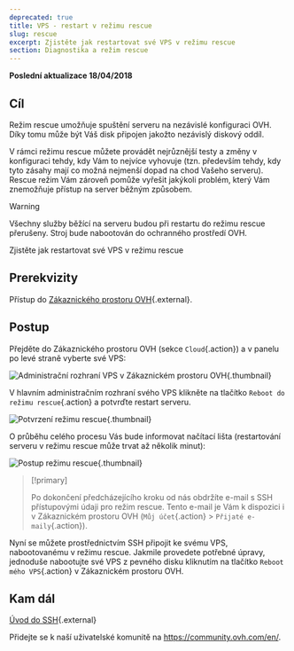 ```yaml
---
deprecated: true
title: VPS - restart v režimu rescue
slug: rescue
excerpt: Zjistěte jak restartovat své VPS v režimu rescue
section: Diagnostika a režim rescue
---
```


**Poslední aktualizace 18/04/2018**

## Cíl

Režim rescue umožňuje spuštění serveru na nezávislé konfiguraci OVH. Díky tomu může být Váš disk připojen jakožto nezávislý diskový oddíl.

V rámci režimu rescue můžete provádět nejrůznější testy a změny v konfiguraci tehdy, kdy Vám to nejvíce vyhovuje (tzn. především tehdy, kdy tyto zásahy mají co možná nejmenší dopad na chod Vašeho serveru). Rescue režim Vám zároveň pomůže vyřešit jakýkoli problém, který Vám znemožňuje přístup na server běžným způsobem.

> [!warning]
>
> Všechny služby běžící na serveru budou při restartu do režimu rescue přerušeny. Stroj bude nabootován do ochranného prostředí OVH.
> 

Zjistěte jak restartovat své VPS v režimu rescue

## Prerekvizity

Přístup do [Zákaznického prostoru OVH](https://www.ovh.com/auth/?action=gotomanager&from=https://www.ovh.ie/&ovhSubsidiary=ie){.external}.


## Postup

Přejděte do Zákaznického prostoru OVH (sekce `Cloud`{.action}) a v panelu po levé straně vyberte své VPS:

![Administrační rozhraní VPS v Zákaznickém prostoru OVH](images/vps_rescue1.png){.thumbnail}

V hlavním administračním rozhraní svého VPS klikněte na tlačítko `Reboot do režimu rescue`{.action} a potvrďte restart serveru.

![Potvrzení režimu rescue](images/vps_rescue2.png){.thumbnail}

O průběhu celého procesu Vás bude informovat načítací lišta (restartování serveru v režimu rescue může trvat až několik minut):

![Postup režimu rescue](images/rescue_task.png){.thumbnail}

> [!primary]
>
> Po dokončení předcházejícího kroku od nás obdržíte e-mail s SSH přístupovými údaji pro režim rescue. Tento e-mail je Vám k dispozici i v Zákaznickém prostoru OVH (`Můj účet`{.action} > `Přijaté e-maily`{.action}).
> 

Nyní se můžete prostřednictvím SSH připojit ke svému VPS, nabootovanému v režimu rescue. Jakmile provedete potřebné úpravy, jednoduše nabootujte své VPS z pevného disku kliknutím na tlačítko `Reboot mého VPS`{.action} v Zákaznickém prostoru OVH.


## Kam dál

[Úvod do SSH](https://docs.ovh.com/cz/cs/dedicated/ssh-uvod/){.external}

Přidejte se k naší uživatelské komunitě na <https://community.ovh.com/en/>.